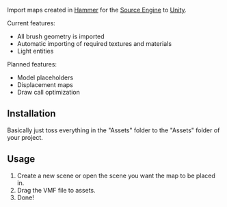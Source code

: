 Import maps created in
[Hammer](http://en.wikipedia.org/wiki/Valve_Hammer_Editor) for the [Source
Engine](http://en.wikipedia.org/wiki/Source_(game_engine)) to
[Unity](http://unity3d.com/).

Current features:

*   All brush geometry is imported
*   Automatic importing of required textures and materials
*   Light entities

Planned features:

*   Model placeholders
*   Displacement maps
*   Draw call optimization

Installation
------------

Basically just toss everything in the "Assets" folder to the "Assets" folder
of your project.

Usage
-----

1.  Create a new scene or open the scene you want the map to be placed in.
2.  Drag the VMF file to assets.
3.  Done!
